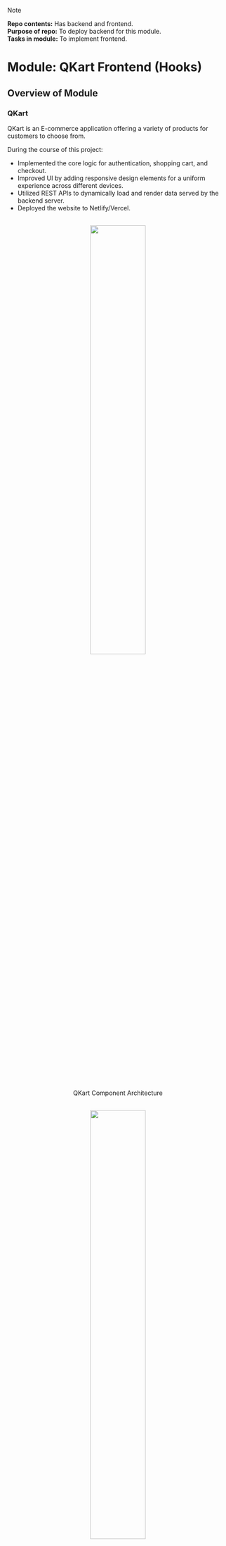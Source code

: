 > [!NOTE]
> **Repo contents:** Has backend and frontend.<br>
> **Purpose of repo:** To deploy backend for this module.<br>
> **Tasks in module:** To implement frontend.

# Module: QKart Frontend (Hooks)

## Overview of Module

### QKart

QKart is an E-commerce application offering a variety of products for customers to choose from.

During the course of this project:

- Implemented the core logic for authentication, shopping cart, and checkout.
- Improved UI by adding responsive design elements for a uniform experience across different devices.
- Utilized REST APIs to dynamically load and render data served by the backend server.
- Deployed the website to Netlify/Vercel.

<br>

<div align="center"> 
<img src="https://directus.crio.do/assets/1034488f-e6c8-4489-bb93-4265fd12fc11?" width="50%" >
<p align="center">QKart Component Architecture</p>
</div>

<br>

<div align="center"> 
<img src="https://directus.crio.do/assets/69a039c9-4499-424f-b66c-bc918c32a891?" width="50%" >
<p align="center">QKart Shopping Interface (Products page)</p>
</div>

## My Tasks

1. **Adding frontend features for**:
   - Authentication
   - Dynamic product listing
   - Search
   - Shopping cart
   - Checkout process
2. **Deployment**

## Milestones

### 1. Add Registration Feature

- **Scope of work**:
  - Implemented logic and used backend API to get the registration feature ready.
  - Added validation for the registration form user input values to display informative error messages.
- **Skills used**:
  - React.js, Event Handling, Forms, React Hooks, REST API, Error Handling

### 2. Implement Registration-Login Flow and Set Up Routing

- **Scope of work**:
  - Used React Router library to set up routes in the application and redirect customers to appropriate pages.
  - Added UI and logic to get the Login page ready.
  - Stored user information at client side using localStorage to avoid login on revisit.
- **Skills used**:
  - React Router, Material UI, localStorage, Controlled Components, Conditional Rendering

<br>

<div align="center"> 
<img src="https://directus.crio.do/assets/e7fffbe8-0d6b-4b82-a353-42787b551cda?" width="50%" >
<p align="center">Request-response cycle for QKart User signup and login</p>
</div>
<br>
<div align="center"> 
<img src="https://directus.crio.do/assets/e049e742-f405-4e09-9bf0-5db1fd7a07bc?" width="50%" >
<p align="center">User flow on website for signup and login</p>
</div>



### 3. Display Products and Implement Search Feature

- **Scope of work**:
  - Utilized the `useEffect()` hook to fetch products data after DOM is rendered for faster page loading.
  - Added search bar to display only on the Products page’s header and implemented search logic.
  - Implemented debouncing for improved UX and reduced API calls on search.
- **Skills used**:

  - Keyword Search, Debouncing, Material UI Grid

<br>
<div align="center"> 
<img src="https://directus.crio.do/assets/ff900517-2e55-454d-9419-25bd4ce4db49?" width="50%" >
<p align="center">QKart Products page</p>
</div>


### 4. Add Shopping Cart and Implement Checkout Flow

- **Scope of work**:
  - Added Cart to Products page and made it responsive.
  - Made authenticated POST API calls to implement Cart logic.
  - Rendered Cart with differing designs in Products page and Checkout page using conditional rendering.
  - Implemented UI and logic to add and select new addresses.
- **Skills used**:

  - Responsive Design, Reusable Components

<br>
<div align="center"> 
<img src="https://directus.crio.do/assets/cee7a520-32d5-4fd1-9661-c5e257f1b98d?" width="50%" >
<p align="center">Products page UI with responsive Cart design (Left: Desktop, Right: Mobile)</p>
</div>
<br>
<div align="center"> 
<img src="https://directus.crio.do/assets/58527646-a8d2-4d39-ae15-5356da347459?" width="50%" >
<p align="center">QKart Checkout page</p>
</div>


### 5. Deploy the QKart Website

- **Scope of work**:
  - Deployed the QKart React app to Netlify.
  - Configured Netlify to support visiting any subpages directly as React is a single-page application.
- **Skills used**:
  - Deployment, Netlify
